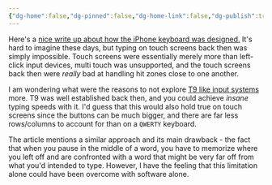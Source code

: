 ```yaml
---
{"dg-home":false,"dg-pinned":false,"dg-home-link":false,"dg-publish":true,"tags":["dgblip"],"created-date":"2023-01-15T00:00:00","disabled rules":["yaml-title","yaml-title-alias","file-name-heading"],"title":"philipp @ 2023-01-15","dg-permalink":"2023/01/15/ios-keyboard/","updated-date":"2025-04-30T22:27:37","dg-path":"blips/2023-01-15-ios-keyboard.md","permalink":"/2023/01/15/ios-keyboard/","dgPassFrontmatter":true}
---
```



Here's a [nice write up about how the iPhone keyboard was designed.](https://commoncog.com/case/iphone-keyboard/) It's hard to imagine these days, but typing on touch screens back then was simply impossible. Touch screens were essentially merely more than left-click input devices, multi touch was unsupported, and the touch screens back then were _really_ bad at handling hit zones close to one another.

I am wondering what were the reasons to not explore [T9 like input systems](<https://en.wikipedia.org/wiki/T9_(predictive_text)>) more. T9 was well established back then, and you could achieve _insane_ typing speeds with it. I'd guess that this would also hold true on touch screens since the buttons can be much bigger, and there are far less rows/columns to account for than on a `QWERTY` keyboard.

The article mentions a similar approach and its main drawback - the fact that when you pause in the middle of a word, you have to memorize where you left off and are confronted with a word that might be very far off from what you'd intended to type. However, I have the feeling that this limitation alone could have been overcome with software alone.



